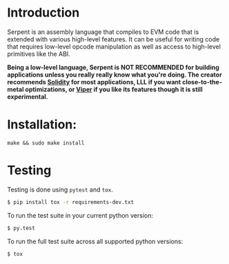 # Introduction

Serpent is an assembly language that compiles to EVM code that is extended with various high-level features. It can be useful for writing code that requires low-level opcode manipulation as well as access to high-level primitives like the ABI.

**Being a low-level language, Serpent is NOT RECOMMENDED for building applications unless you really really know what you're doing. The creator recommends [Solidity](http://github.com/ethereum/solidity) for most applications, LLL if you want close-to-the-metal optimizations, or [Viper](http://github.com/ethereum/viper) if you like its features though it is still experimental.**

# Installation:

`make && sudo make install`


# Testing

Testing is done using `pytest` and `tox`.

```bash
$ pip install tox -r requirements-dev.txt
```


To run the test suite in your current python version:

```bash
$ py.test
```


To run the full test suite across all supported python versions:

```bash
$ tox
```
